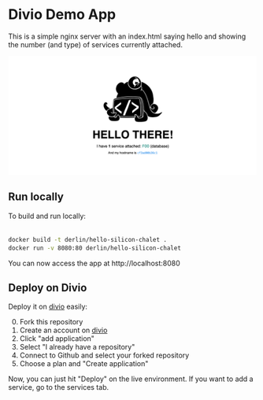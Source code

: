 # Divio Demo App

This is a simple nginx server with an index.html saying hello and showing the number (and type) of services
currently attached.

![overview](overview.png)

## Run locally

To build and run locally:
```bash

docker build -t derlin/hello-silicon-chalet .
docker run -v 8080:80 derlin/hello-silicon-chalet
```

You can now access the app at http://localhost:8080

## Deploy on Divio

Deploy it on [divio](https://divio.com) easily:

0. Fork this repository
1. Create an account on [divio](https://control.divio.com)
2. Click "add application"
3. Select "I already have a repository"
4. Connect to Github and select your forked repository
5. Choose a plan and "Create application"

Now, you can just hit "Deploy" on the live environment. If you want to add a service, go to the
services tab.
